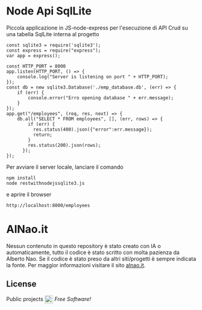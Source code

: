 # Node Api SqlLite

Piccola applicazione in JS-node-express per l'esecuzione di API Crud su una tabella SqlLite interna al progetto
```
const sqlite3 = require('sqlite3');
const express = require("express");
var app = express();

const HTTP_PORT = 8000
app.listen(HTTP_PORT, () => {
    console.log("Server is listening on port " + HTTP_PORT);
});
const db = new sqlite3.Database('./emp_database.db', (err) => { 
    if (err) {
        console.error("Erro opening database " + err.message);
    }
});
app.get("/employees", (req, res, next) => {
    db.all("SELECT * FROM employees", [], (err, rows) => {
        if (err) {
          res.status(400).json({"error":err.message});
          return;
        }
        res.status(200).json(rows);
      });
});
```

Per avviare il server locale, lanciare il comando 

```
npm install
node restwithnodejssqlite3.js
```

e aprire il browser 

```
http://localhost:8000/employees
``` 



# AlNao.it
Nessun contenuto in questo repository è stato creato con IA o automaticamente, tutto il codice è stato scritto con molta pazienza da Alberto Nao. Se il codice è stato preso da altri siti/progetti è sempre indicata la fonte. Per maggior informazioni visitare il sito [alnao.it](https://www.alnao.it/).


## License
Public projects 
<a href="https://it.wikipedia.org/wiki/GNU_General_Public_License"  valign="middle"><img src="https://img.shields.io/badge/License-GNU-blue" style="height:22px;"  valign="middle"></a> 
*Free Software!*